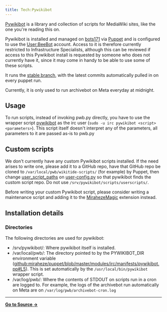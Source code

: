 ```yaml
---
title: Tech:Pywikibot
---
```


[Pywikibot](https://meta.miraheze.org/wiki/mediawikiwiki:Manual:Pywikibot) is a library and collection of scripts for MediaWiki sites, like the one you're reading this on.

Pywikibot is installed and managed on [bots171](https://meta.miraheze.org/wiki/Tech:Bots171) via [Puppet](/tech-docs/techpuppet) and is configured to use the [User:BeeBot](https://meta.miraheze.org/wiki/User:BeeBot) account. Access to it is therefore currently restricted to Infrastructure Specialists, although this can be reviewed if access to this Pywikibot install is requested by someone who does not currently have it, since it may come in handy to be able to use some of these scripts.

It runs the [stable branch](https://meta.miraheze.org/wiki/github:wikimedia/pywikibot/tree/stable), with the latest commits automatically pulled in on every puppet run.

Currently, it is only used to run archivebot on Meta everyday at midnight.

## Usage

To run scripts, instead of invoking pwb.py directly, you have to use the wrapper script [pywikibot](https://meta.miraheze.org/wiki/github:miraheze/puppet/blob/master/modules/irc/templates/pywikibot/pywikibot.sh) as the irc user (`sudo -u irc pywikibot <script> <parameters>`). This script itself doesn't interpret any of the parameters, all parameters to it are passed as-is to pwb.py

## Custom scripts

We don't currently have any custom Pywikibot scripts installed. If the need arises to write one, please add it to a GitHub repo, have that GitHub repo be cloned to `/var/local/pwb/wikitide-scripts/` (for example) by Puppet, then change [user_script_paths](https://doc.wikimedia.org/pywikibot/stable/api_ref/pywikibot.config.html#external-script-path-settings) on [user-config.py](https://meta.miraheze.org/wiki/github:miraheze/puppet/blob/master/modules/irc/templates/pywikibot/user-config.py) so that pywikibot finds the custom script repo. Do not use `/srv/pywikibot/scripts/userscripts/`.

Before writing your custom Pywikibot script, please consider writing a maintenance script and adding it to the [MirahezeMagic](https://meta.miraheze.org/wiki/github:miraheze/MirahezeMagic) extension instead.

## Installation details

### Directories

The following directories are used for pywikibot:

* /srv/pywikibot/: Where pywikibot itself is installed.
* /var/local/pwb/: The directory pointed to by the PYWIKIBOT_DIR environment variable ([github:miraheze/puppet/blob/master/modules/irc/manifests/pywikibot.pp#L5](https://meta.miraheze.org/wiki/github:miraheze/puppet/blob/master/modules/irc/manifests/pywikibot.pp#L5)). This is set automatically by the `/usr/local/bin/pywikibot` wrapper script.
* /var/log/pwb/: Where the contents of STDOUT on scripts run in a cron are logged to. For example, the logs of the archivebot run automatically on Meta are on `/var/log/pwb/archivebot-cron.log`



----
**[Go to Source &rarr;](https://meta.miraheze.org/wiki/Tech:Pywikibot)**